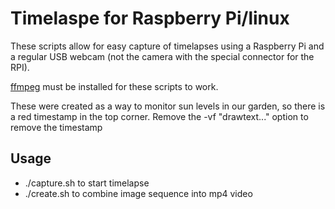# Timelaspe for Raspberry Pi/linux
These scripts allow for easy capture of timelapses using a Raspberry Pi and a regular USB webcam (not the camera with the special connector for the RPI).

[ffmpeg](http://ffmpeg.org/) must be installed for these scripts to work.

These were created as a way to monitor sun levels in our garden, so there is a red timestamp in the top corner. Remove the -vf "drawtext..." option to remove the timestamp

## Usage
  - ./capture.sh to start timelapse
  - ./create.sh to combine image sequence into mp4 video
